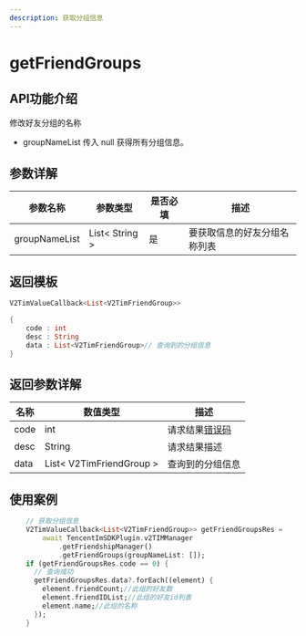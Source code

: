 ```yaml
---
description: 获取分组信息
---
```


# getFriendGroups

## API功能介绍

修改好友分组的名称

* groupNameList 传入 null 获得所有分组信息。

## 参数详解

| 参数名称          | 参数类型           | 是否必填 | 描述             |
| ------------- | -------------- | ---- | -------------- |
| groupNameList | List< String > | 是    | 要获取信息的好友分组名称列表 |

## 返回模板

```dart
V2TimValueCallback<List<V2TimFriendGroup>>

{
    code : int
    desc : String
    data : List<V2TimFriendGroup>// 查询到的分组信息
}
```

## 返回参数详解

| 名称   | 数值类型                     | 描述                                                             |
| ---- | ------------------------ | -------------------------------------------------------------- |
| code | int                      | 请求结果[错误码](https://cloud.tencent.com/document/product/269/1671) |
| desc | String                   | 请求结果描述                                                         |
| data | List< V2TimFriendGroup > | 查询到的分组信息                                                       |

## 使用案例  &#x20;

```dart
    // 获取分组信息
    V2TimValueCallback<List<V2TimFriendGroup>> getFriendGroupsRes =
        await TencentImSDKPlugin.v2TIMManager
            .getFriendshipManager()
            .getFriendGroups(groupNameList: []);
    if (getFriendGroupsRes.code == 0) {
      // 查询成功
      getFriendGroupsRes.data?.forEach((element) {
        element.friendCount;//此组的好友数
        element.friendIDList;//此组的好友id列表
        element.name;//此组的名称
      });
    }
```
